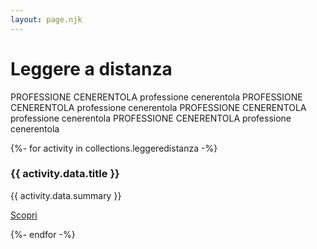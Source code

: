 ```yaml
---
layout: page.njk 
---
```

<h1>Leggere a distanza</h1>
<p>PROFESSIONE CENERENTOLA professione cenerentola PROFESSIONE CENERENTOLA professione cenerentola 
PROFESSIONE CENERENTOLA professione cenerentola PROFESSIONE CENERENTOLA professione cenerentola</p>

{%- for activity in collections.leggeredistanza -%}
<h3>{{ activity.data.title }}</h3>
<p>{{ activity.data.summary }}</p>
<p class="ending-link">
    <a href="{{ activity.url | url }}">Scopri</a>
</p>
{%- endfor -%}

